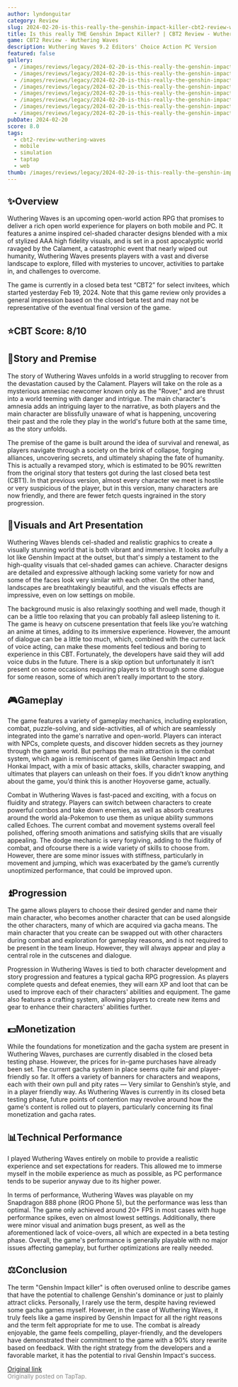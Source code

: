 ```yaml
---
author: lyndonguitar
category: Review
slug: 2024-02-20-is-this-really-the-genshin-impact-killer-cbt2-review-wuthering-waves
title: Is this really THE Genshin Impact Killer? | CBT2 Review - Wuthering Waves
game: CBT2 Review - Wuthering Waves
description: Wuthering Waves 9.2 Editors' Choice Action PC Version
featured: false
gallery:
  - /images/reviews/legacy/2024-02-20-is-this-really-the-genshin-impact-killer--cbt2-review---wuthering-waves-0.avif
  - /images/reviews/legacy/2024-02-20-is-this-really-the-genshin-impact-killer--cbt2-review---wuthering-waves-1.avif
  - /images/reviews/legacy/2024-02-20-is-this-really-the-genshin-impact-killer--cbt2-review---wuthering-waves-2.avif
  - /images/reviews/legacy/2024-02-20-is-this-really-the-genshin-impact-killer--cbt2-review---wuthering-waves-3.avif
  - /images/reviews/legacy/2024-02-20-is-this-really-the-genshin-impact-killer--cbt2-review---wuthering-waves-4.avif
  - /images/reviews/legacy/2024-02-20-is-this-really-the-genshin-impact-killer--cbt2-review---wuthering-waves-5.avif
  - /images/reviews/legacy/2024-02-20-is-this-really-the-genshin-impact-killer--cbt2-review---wuthering-waves-6.avif
  - /images/reviews/legacy/2024-02-20-is-this-really-the-genshin-impact-killer--cbt2-review---wuthering-waves-7.avif
pubDate: 2024-02-20
score: 8.0
tags:
  - cbt2-review-wuthering-waves
  - mobile
  - simulation
  - taptap
  - web
thumb: /images/reviews/legacy/2024-02-20-is-this-really-the-genshin-impact-killer--cbt2-review---wuthering-waves-0.avif
---
```



## ✨Overview
Wuthering Waves is an upcoming open-world action RPG that promises to deliver a rich open world experience for players on both mobile and PC. It features a anime inspired cel-shaded character designs blended with a mix of stylized AAA high fidelity visuals, and is set in a post apocalyptic world ravaged by the Calament, a catastrophic event that nearly wiped out humanity, Wuthering Waves presents players with a vast and diverse landscape to explore, filled with mysteries to uncover, activities to partake in, and challenges to overcome.

The game is currently in a closed beta test “CBT2” for select invitees, which started yesterday Feb 19, 2024. Note that this game review only provides a general impression based on the closed beta test and may not be representative of the eventual final version of the game.


## ⭐️CBT Score: 8/10


## 📖Story and Premise
The story of Wuthering Waves unfolds in a world struggling to recover from the devastation caused by the Calament. Players will take on the role as a mysterious amnesiac newcomer known only as the "Rover," and are thrust into a world teeming with danger and intrigue. The main character's amnesia adds an intriguing layer to the narrative, as both players and the main character are blissfully unaware of what is happening, uncovering their past and the role they play in the world's future both at the same time, as the story unfolds.

The premise of the game is built around the idea of survival and renewal, as players navigate through a society on the brink of collapse, forging alliances, uncovering secrets, and ultimately shaping the fate of humanity. This is actually a revamped story, which is estimated to be 90% rewritten from the original story that testers got during the last closed beta test (CBT1). In that previous version, almost every character we meet is hostile or very suspicious of the player, but in this version, many characters are now friendly, and there are fewer fetch quests ingrained in the story progression.


## 🎨Visuals and Art Presentation
Wuthering Waves blends cel-shaded and realistic graphics to create a visually stunning world that is both vibrant and immersive. It looks awfully a lot like Genshin Impact at the outset, but that's simply a testament to the high-quality visuals that cel-shaded games can achieve. Character designs are detailed and expressive although lacking some variety for now and some of the faces look very similar with each other. On the other hand, landscapes are breathtakingly beautiful, and the visuals effects are impressive, even on low settings on mobile.

The background music is also relaxingly soothing and well made, though it can be a little too relaxing that you can probably fall asleep listening to it. The game is heavy on cutscene presentation that feels like you’re watching an anime at times, adding to its immersive experience. However, the amount of dialogue can be a little too much, which, combined with the current lack of voice acting, can make these moments feel tedious and boring to experience in this CBT. Fortunately, the developers have said they will add voice dubs in the future. There is a skip option but unfortunately it isn’t present on some occasions requiring players to sit through some dialogue for some reason, some of which aren’t really important to the story.


## 🎮Gameplay
The game features a variety of gameplay mechanics, including exploration, combat, puzzle-solving, and side-activities, all of which are seamlessly integrated into the game's narrative and open-world. Players can interact with NPCs, complete quests, and discover hidden secrets as they journey through the game world. But perhaps the main attraction is the combat system, which again is reminiscent of games like Genshin Impact and Honkai Impact, with a mix of basic attacks, skills, character swapping, and ultimates that players can unleash on their foes. If you didn’t know anything about the game, you’d think this is another Hoyoverse game, actually.

Combat in Wuthering Waves is fast-paced and exciting, with a focus on fluidity and strategy. Players can switch between characters to create powerful combos and take down enemies, as well as absorb creatures around the world ala-Pokemon to use them as unique ability summons called Echoes. The current combat and movement systems overall feel polished, offering smooth animations and satisfying skills that are visually appealing. The dodge mechanic is very forgiving, adding to the fluidity of combat, and ofcourse there is a wide variety of skills to choose from. However, there are some minor issues with stiffness, particularly in movement and jumping, which was exacerbated by the game’s currently unoptimized performance, that could be improved upon.


## ⏫Progression
The game allows players to choose their desired gender and name their main character, who becomes another character that can be used alongside the other characters, many of which are acquired via gacha means. The main character that you create can be swapped out with other characters during combat and exploration for gameplay reasons, and is not required to be present in the team lineup. However, they will always appear and play a central role in the cutscenes and dialogue.

Progression in Wuthering Waves is tied to both character development and story progression and features a typical gacha RPG progression. As players complete quests and defeat enemies, they will earn XP and loot that can be used to improve each of their characters' abilities and equipment. The game also features a crafting system, allowing players to create new items and gear to enhance their characters' abilities further.


## 💵Monetization
While the foundations for monetization and the gacha system are present in Wuthering Waves, purchases are currently disabled in the closed beta testing phase. However, the prices for in-game purchases have already been set. The current gacha system in place seems quite fair and player-friendly so far. It offers a variety of banners for characters and weapons, each with their own pull and pity rates — Very similar to Genshin’s style, and in a player friendly way. As Wuthering Waves is currently in its closed beta testing phase, future points of contention may revolve around how the game's content is rolled out to players, particularly concerning its final monetization and gacha rates.


## 📊Technical Performance
I played Wuthering Waves entirely on mobile to provide a realistic experience and set expectations for readers. This allowed me to immerse myself in the mobile experience as much as possible, as PC performance tends to be superior anyway due to its higher power.

In terms of performance, Wuthering Waves was playable on my Snapdragon 888 phone (ROG Phone 5), but the performance was less than optimal. The game only achieved around 20+ FPS in most cases with huge performance spikes, even on almost lowest settings. Additionally, there were minor visual and animation bugs present, as well as the aforementioned lack of voice-overs, all which are expected in a beta testing phase. Overall, the game's performance is generally playable with no major issues affecting gameplay, but further optimizations are really needed.


## ⚖️Conclusion
The term "Genshin Impact killer" is often overused online to describe games that have the potential to challenge Genshin's dominance or just to plainly attract clicks. Personally, I rarely use the term, despite having reviewed some gacha games myself. However, in the case of Wuthering Waves, it truly feels like a game inspired by Genshin Impact for all the right reasons and the term felt appropriate for me to use. The combat is already enjoyable, the game feels compelling, player-friendly, and the developers have demonstrated their commitment to the game with a 90% story rewrite based on feedback. With the right strategy from the developers and a favorable market, it has the potential to rival Genshin Impact's success.

[Original link](https://www.taptap.io/post/7029262)<br><span style="font-size: 0.95em; color: #888;">Originally posted on TapTap.</span>